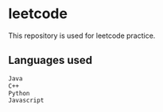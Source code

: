 # leetcode

This repository is used for leetcode practice.

## Languages used

```bash
Java
C++
Python
Javascript
```

